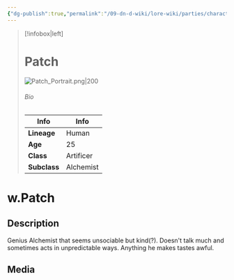 ```yaml
---
{"dg-publish":true,"permalink":"/09-dn-d-wiki/lore-wiki/parties/characters/w-patch/"}
---
```



> [!infobox|left]
> # Patch
> ![Patch_Portrait.png|200](/img/user/z_Assets/Patch_Portrait.png)
> ###### Bio
> | Info | Info |
>|---|---|
>|**Lineage** | Human |
>|**Age** | 25 |
>|**Class**  | Artificer |
>|**Subclass**  | Alchemist |
# w.Patch
## Description
Genius Alchemist that seems unsociable but kind(?). Doesn't talk much and sometimes acts in unpredictable ways. Anything he makes tastes awful.

## Media

